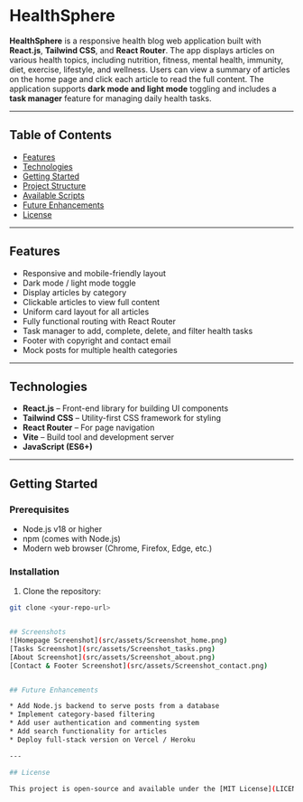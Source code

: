 # HealthSphere

**HealthSphere** is a responsive health blog web application built with **React.js**, **Tailwind CSS**, and **React Router**. The app displays articles on various health topics, including nutrition, fitness, mental health, immunity, diet, exercise, lifestyle, and wellness. Users can view a summary of articles on the home page and click each article to read the full content. The application supports **dark mode and light mode** toggling and includes a **task manager** feature for managing daily health tasks.

---

## Table of Contents

- [Features](#features)  
- [Technologies](#technologies)  
- [Getting Started](#getting-started)  
- [Project Structure](#project-structure)  
- [Available Scripts](#available-scripts)  
- [Future Enhancements](#future-enhancements)  
- [License](#license)  

---

## Features

- Responsive and mobile-friendly layout  
- Dark mode / light mode toggle  
- Display articles by category  
- Clickable articles to view full content  
- Uniform card layout for all articles  
- Fully functional routing with React Router  
- Task manager to add, complete, delete, and filter health tasks  
- Footer with copyright and contact email  
- Mock posts for multiple health categories  

---

## Technologies

- **React.js** – Front-end library for building UI components  
- **Tailwind CSS** – Utility-first CSS framework for styling  
- **React Router** – For page navigation  
- **Vite** – Build tool and development server  
- **JavaScript (ES6+)**  

---

## Getting Started

### Prerequisites

- Node.js v18 or higher  
- npm (comes with Node.js)  
- Modern web browser (Chrome, Firefox, Edge, etc.)  

### Installation

1. Clone the repository:  
```bash
git clone <your-repo-url>


## Screenshots 
![Homepage Screenshot](src/assets/Screenshot_home.png)
[Tasks Screenshot](src/assets/Screenshot_tasks.png)
[About Screenshot](src/assets/Screenshot_about.png)
[Contact & Footer Screenshot](src/assets/Screenshot_contact.png)


## Future Enhancements

* Add Node.js backend to serve posts from a database
* Implement category-based filtering
* Add user authentication and commenting system
* Add search functionality for articles
* Deploy full-stack version on Vercel / Heroku

---

## License

This project is open-source and available under the [MIT License](LICENSE).
